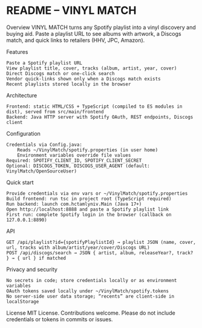 # README – VINYL MATCH

Overview VINYL MATCH turns any Spotify playlist into a vinyl discovery and buying aid. Paste a playlist URL to see albums with artwork, a Discogs match, and quick links to retailers (HHV, JPC, Amazon).

Features

    Paste a Spotify playlist URL
    View playlist title, cover, tracks (album, artist, year, cover)
    Direct Discogs match or one-click search
    Vendor quick-links shown only when a Discogs match exists
    Recent playlists stored locally in the browser

Architecture

    Frontend: static HTML/CSS + TypeScript (compiled to ES modules in dist), served from src/main/frontend
    Backend: Java HTTP server with Spotify OAuth, REST endpoints, Discogs client

Configuration

    Credentials via Config.java:
        Reads ~/VinylMatch/spotify.properties (in user home)
        Environment variables override file values
    Required: SPOTIFY_CLIENT_ID, SPOTIFY_CLIENT_SECRET
    Optional: DISCOGS_TOKEN, DISCOGS_USER_AGENT (default: VinylMatch/OpenSourceUser)

Quick start

    Provide credentials via env vars or ~/VinylMatch/spotify.properties
    Build frontend: run tsc in project root (TypeScript required)
    Run backend: launch com.hctamlyniv.Main (Java 17+)
    Open http://localhost:8888 and paste a Spotify playlist link
    First run: complete Spotify login in the browser (callback on 127.0.0.1:8890)

API

    GET /api/playlist?id={spotifyPlaylistId} → playlist JSON (name, cover, url, tracks with album/artist/year/cover/Discogs URL)
    POST /api/discogs/search → JSON { artist, album, releaseYear?, track? } → { url } if matched

Privacy and security

    No secrets in code; store credentials locally or as environment variables
    OAuth tokens saved locally under ~/VinylMatch/spotify.tokens
    No server-side user data storage; “recents” are client-side in localStorage

License MIT License. Contributions welcome. Please do not include credentials or tokens in commits or issues.
